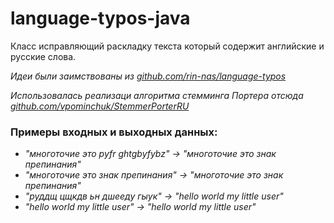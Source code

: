 # language-typos-java
Класс исправляющий раскладку текста который содержит английские и русские слова.

_Идеи были заимствованы из [github.com/rin-nas/language-typos](https://github.com/rin-nas/language-typos)_

_Использовалась реализаци алгоритма стемминга Портера отсюда [github.com/vpominchuk/StemmerPorterRU](https://github.com/vpominchuk/StemmerPorterRU)_

### Примеры входных и выходных данных:
*  _"многоточие это pyfr ghtgbyfybz" -> "многоточие это знак препинания"_
*  _"многоточие это знак препинания" -> "многоточие это знак препинания"_
*  _"руддщ цщкдв ьн дшееду гыук" -> "hello world my little user"_
*  _"hello world my little user" -> "hello world my little user"_

